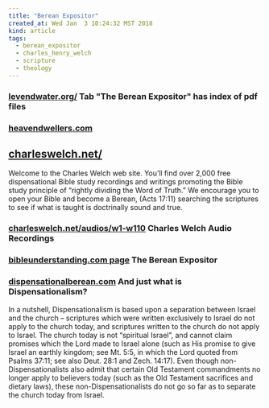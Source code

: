 ```yaml
---
title: "Berean Expositor"
created_at: Wed Jan  3 10:24:32 MST 2018
kind: article
tags:
  - berean_expositor
  - charles_henry_welch
  - scripture
  - theology
---
```


<h3>
  <a href="https://levendwater.org/" target="_blank">levendwater.org/</a>
  Tab "The Berean Expositor" has index of pdf files
</h3>

<h3>
  <a href="http://www.heavendwellers.com/hd_right_division_menu.htm" target="_blank">heavendwellers.com</a>
</h3>

<h2>
  <a href="http://charleswelch.net/" target="_blank">charleswelch.net/</a>
</h2>

Welcome to the Charles Welch web site. You’ll find over 2,000 free
dispensational Bible study recordings and writings promoting the Bible
study principle of “rightly dividing the Word of Truth.” We encourage
you to open your Bible and become a Berean, (Acts 17:11) searching the
scriptures to see if what is taught is doctrinally sound and true.

	
<h3>
  <a href="http://charleswelch.net/audios/w1-w110/" target="_blank">charleswelch.net/audios/w1-w110</a>
  Charles Welch Audio Recordings
</h3>

<h3>
  <a href="http://bibleunderstanding.com/the-berean-expositor/" target="_blank">bibleunderstanding.com page</a>
  The Berean Expositor
</h3>

<h3>
  <a href="http://dispensationalberean.com/what-is-the-dispensational-berean/" target="_blank">dispensationalberean.com</a>
  And just what is Dispensationalism?
</h3>

In a nutshell, Dispensationalism is based upon a separation between
Israel and the church – scriptures which were written exclusively
to Israel do not apply to the church today, and scriptures written to
the church do not apply to Israel. The church today is not “spiritual
Israel”, and cannot claim promises which the Lord made to Israel alone
(such as His promise to give Israel an earthly kingdom; see Mt. 5:5,
in which the Lord quoted from Psalms 37:11; see also Deut. 28:1 and
Zech. 14:17). Even though non-Dispensationalists also admit that certain
Old Testament commandments no longer apply to believers today (such as the
Old Testament sacrifices and dietary laws), these non-Dispensationalists
do not go so far as to separate the church today from Israel.

<!--
html boilerplate
<a href="" target="_blank"></a>
<a name=""></a>
<img src="" width="400px">
<ul>
  <li></li>
</ul>
<pre>
</pre>
<p style="margin-bottom: 2em;"></p>
<hr style="border: 0; height: 3px; background: #333; background-image: linear-gradient(to right, #ccc, #333, #ccc);">
<pre><code>
</code></pre>
<math xmlns='http://www.w3.org/1998/Math/MathML' display='block'>
</math>
-->
